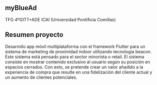 ## myBlueAd
TFG 4ºGITT+ADE ICAI (Universidad Pontificia Comillas)
## Resumen proyecto
Desarrollo app móvil multiplataforma con el framework Flutter para un sistema de marketing de proximidad indoor utilizando tecnología beacon. Este sistema está pensado para el sector minorista o retail. El sistema consiste en mostrar contenido exclusivo al usuario según su posición en espacios cerrados. Con esto, se pretende crear un valor añadido a la experiencia de compra que resulte en una fidelización del cliente actual y un aumento de clientes potenciales. 
